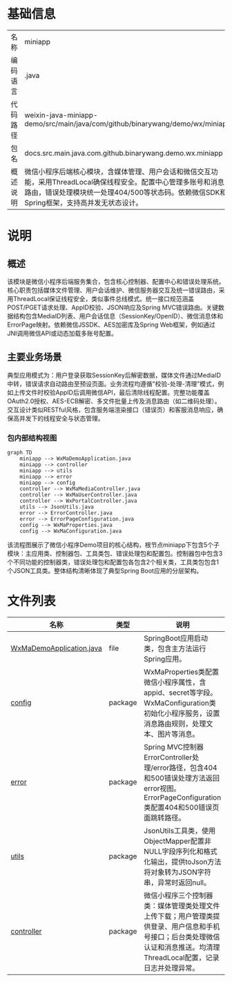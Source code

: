 # 基础信息

|      |      |
|------|------|
| 名称 | miniapp |
| 编码语言 | .java |
| 代码路径 | weixin-java-miniapp-demo/src/main/java/com/github/binarywang/demo/wx/miniapp |
| 包名 | docs.src.main.java.com.github.binarywang.demo.wx.miniapp |
| 概述说明 | 微信小程序后端核心模块，含媒体管理、用户会话和微信交互功能，采用ThreadLocal确保线程安全。配置中心管理多账号和消息路由，错误处理模块统一处理404/500等状态码。依赖微信SDK和Spring框架，支持高并发无状态设计。 |

# 说明

## 概述  
该模块是微信小程序后端服务集合，包含核心控制器、配置中心和错误处理系统。核心职责包括媒体文件管理、用户会话维护、微信服务器交互及统一错误路由，采用ThreadLocal保证线程安全，类似事件总线模式。统一接口规范涵盖POST/PGET请求处理、AppID校验、JSON响应及Spring MVC错误路由。关键数据结构包含MediaID列表、用户会话信息（SessionKey/OpenID）、微信消息体和ErrorPage映射。依赖微信JSSDK、AES加密库及Spring Web框架，例如通过JNI调用微信API或动态加载多账号配置。

## 主要业务场景  
典型应用模式为：用户登录获取SessionKey后解密数据，媒体文件通过MediaID中转，错误请求自动路由至预设页面。业务流程均遵循"校验-处理-清理"模式，例如上传文件时校验AppID后调用微信API，最后清除线程配置。完整功能覆盖OAuth2.0授权、AES-ECB解密、多文件批量上传及消息路由（如二维码处理）。交互设计类似RESTful风格，包含服务端渲染接口（错误页）和客服消息响应，确保高并发下的线程安全与状态管理。


### 包内部结构视图

```mermaid
graph TD
    miniapp --> WxMaDemoApplication.java
    miniapp --> controller
    miniapp --> utils
    miniapp --> error
    miniapp --> config
    controller --> WxMaMediaController.java
    controller --> WxMaUserController.java
    controller --> WxPortalController.java
    utils --> JsonUtils.java
    error --> ErrorController.java
    error --> ErrorPageConfiguration.java
    config --> WxMaProperties.java
    config --> WxMaConfiguration.java
```

该流程图展示了微信小程序Demo项目的核心结构，根节点miniapp下包含5个子模块：主应用类、控制器包、工具类包、错误处理包和配置包。控制器包中包含3个不同功能的控制器类，错误处理包和配置包各包含2个相关类，工具类包包含1个JSON工具类。整体结构清晰体现了典型Spring Boot应用的分层架构。

# 文件列表

| 名称   | 类型  | 说明 |
|-------|------|-------------|
| [WxMaDemoApplication.java](WxMaDemoApplication.md) | file | SpringBoot应用启动类，包含主方法运行Spring应用。 |
| [config](config/_module.md) | package | WxMaProperties类配置微信小程序属性，含appid、secret等字段。WxMaConfiguration类初始化小程序服务，设置消息路由规则，处理文本、图片等消息。 |
| [error](error/_module.md) | package | Spring MVC控制器ErrorController处理/error路径，包含404和500错误处理方法返回error视图。ErrorPageConfiguration类配置404和500错误页面跳转路径。 |
| [utils](utils/_module.md) | package | JsonUtils工具类，使用ObjectMapper配置非NULL字段序列化和格式化输出，提供toJson方法将对象转为JSON字符串，异常时返回null。 |
| [controller](controller/_module.md) | package | 微信小程序三个控制器类：媒体管理类处理文件上传下载；用户管理类提供登录、用户信息和手机号接口；后台类处理微信认证和消息推送。均清理ThreadLocal配置，记录日志并处理异常。 |


